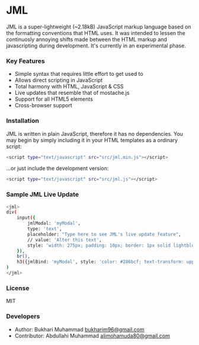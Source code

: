 # JML

JML is a super-lightweight (~2.18kB) JavaScript markup language based on the formatting conventions that HTML uses. It was intended to lessen the continuosly annoying shifts made between the HTML markup and javascripting during development. It's currently in an experimental phase.

### Key Features

  - Simple syntax that requires little effort to get used to
  - Allows direct scripting in JavaScript
  - Total harmony with HTML, JavaScript & CSS
  - Live updates that resemble that of mostache.js
  - Support for all HTML5 elements
  - Cross-browser support

### Installation

JML is written in plain JavaScript, therefore it has no dependencies. You may begin by simply including it in your HTML templates as a ordinary script:

```sh
<script type="text/javascript" src="src/jml.min.js"></script>
```

...or just include the development version:

```sh
<script type="text/javascript" src="src/jml.js"></script>
```

### Sample JML Live Update

```sh
<jml>
div(
	input({
		jmlModal: 'myModal',
		type: 'text',
		placeholder: "Type here to see JML's live update feature",
		// value: 'Alter this text',
		style: 'width: 275px; padding: 10px; border: 1px solid lightblue; border-radius: 2px;'
	}),
	br(),
	h3({jmlBind: 'myModal', style: 'color: #286bcf; text-transform: uppercase;'})
)
</jml>
```

### License

MIT

### Developers

   - Author: Bukhari Muhammad <bukharim96@gmail.com>
   - Contributor: Abdullahi Muhammad <alimohamuda80@gmail.com>
